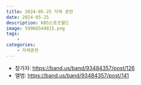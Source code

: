 ```yaml
---
title: 2024-05-25 자체 훈련
date: 2024-05-25
description: KBS스포츠월드
image: 59966544815.png
tags:
    - 
categories:
    - 자체훈련
---
```


- 참가자: https://band.us/band/93484357/post/126
- 앨범: https://band.us/band/93484357/post/141